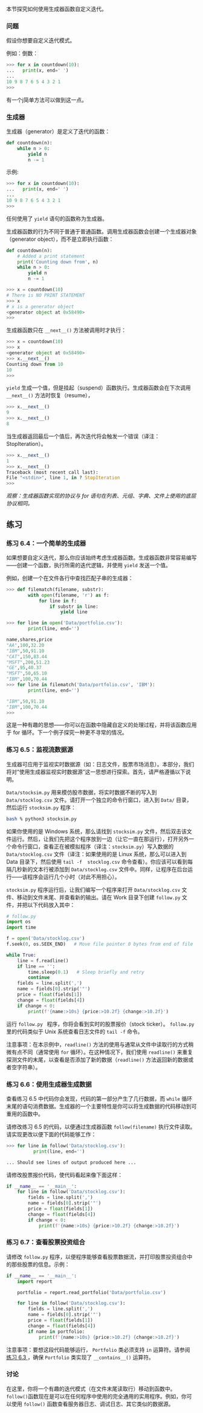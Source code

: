 

本节探究如何使用生成器函数自定义迭代。

### 问题

假设你想要自定义迭代模式。

例如：倒数：

```python
>>> for x in countdown(10):
...   print(x, end=' ')
...
10 9 8 7 6 5 4 3 2 1
>>>
```

有一个j简单方法可以做到这一点。

### 生成器

生成器（generator）是定义了迭代的函数：

```python
def countdown(n):
    while n > 0:
        yield n
        n -= 1
```

示例:

```python
>>> for x in countdown(10):
...   print(x, end=' ')
...
10 9 8 7 6 5 4 3 2 1
>>>
```

任何使用了 `yield` 语句的函数称为生成器。

生成器函数的行为不同于普通于普通函数。调用生成器函数会创建一个生成器对象（generator object），而不是立即执行函数：

```python
def countdown(n):
    # Added a print statement
    print('Counting down from', n)
    while n > 0:
        yield n
        n -= 1
```

```python
>>> x = countdown(10)
# There is NO PRINT STATEMENT
>>> x
# x is a generator object
<generator object at 0x58490>
>>>
```

生成器函数只在 `__next__()` 方法被调用时才执行：

```python
>>> x = countdown(10)
>>> x
<generator object at 0x58490>
>>> x.__next__()
Counting down from 10
10
>>>
```

`yield` 生成一个值，但是挂起（suspend）函数执行。生成器函数会在下次调用 `__next__()` 方法时恢复（resume），

```python
>>> x.__next__()
9
>>> x.__next__()
8
```

当生成器返回最后一个值后，再次迭代将会触发一个错误（译注：StopIteration）。

```python
>>> x.__next__()
1
>>> x.__next__()
Traceback (most recent call last):
File "<stdin>", line 1, in ? StopIteration
>>>
```

*观察：生成器函数实现的协议与 for 语句在列表、元组、字典、文件上使用的底层协议相同。*

## 练习

### 练习 6.4：一个简单的生成器

如果想要自定义迭代，那么你应该始终考虑生成器函数。生成器函数非常容易编写——创建一个函数，执行所需的迭代逻辑，并使用 `yield` 发送一个值。

例如，创建一个在文件各行中查找匹配子串的生成器：

```python
>>> def filematch(filename, substr):
        with open(filename, 'r') as f:
            for line in f:
                if substr in line:
                    yield line

>>> for line in open('Data/portfolio.csv'):
        print(line, end='')

name,shares,price
"AA",100,32.20
"IBM",50,91.10
"CAT",150,83.44
"MSFT",200,51.23
"GE",95,40.37
"MSFT",50,65.10
"IBM",100,70.44
>>> for line in filematch('Data/portfolio.csv', 'IBM'):
        print(line, end='')

"IBM",50,91.10
"IBM",100,70.44
>>>
```

这是一种有趣的思想——你可以在函数中隐藏自定义的处理过程，并将该函数应用于 for  循环。下一个例子探究一种更不寻常的情况。

### 练习 6.5：监视流数据源

生成器可应用于监视实时数据源（如：日志文件，股票市场消息）。本部分，我们将对“使用生成器监视实时数据源”这一思想进行探索。首先，请严格遵循以下说明。

`Data/stocksim.py` 用来模仿股市数据，将实时数据不断的写入到 `Data/stocklog.csv` 文件。请打开一个独立的命令行窗口，进入到 `Data/` 目录，然后运行 `stocksim.py` 程序：

```bash
bash % python3 stocksim.py
```

如果你使用的是 Windows 系统，那么请找到 `stocksim.py` 文件，然后双击该文件运行。然后，让我们先把这个程序放到一边（让它一直在那运行），打开另外一个命令行窗口，查看正在被模拟程序（译注：`stocksim.py`）写入数据的 `Data/stocklog.csv` 文件（译注：如果使用的是 Linux 系统，那么可以进入到 Data 目录下，然后使用 `tail -f  stocklog.csv` 命令查看）。你应该可以看到每隔几秒新的文本行被添加到 `Data/stocklog.csv` 文件中。同样，让程序在后台运行——该程序会运行几个小时（对此不用担心）。

 `stocksim.py` 程序运行后，让我们编写一个程序来打开 `Data/stocklog.csv` 文件、移动到文件末尾、并查看新的输出。请在 Work 目录下创建 `follow.py` 文件，并把以下代码放入其中：

```python
# follow.py
import os
import time

f = open('Data/stocklog.csv')
f.seek(0, os.SEEK_END)   # Move file pointer 0 bytes from end of file

while True:
    line = f.readline()
    if line == '':
        time.sleep(0.1)   # Sleep briefly and retry
        continue
    fields = line.split(',')
    name = fields[0].strip('"')
    price = float(fields[1])
    change = float(fields[4])
    if change < 0:
        print(f'{name:>10s} {price:>10.2f} {change:>10.2f}')
```

运行  `follow.py ` 程序，你将会看到实时的股票报价（stock ticker）。 `follow.py ` 里的代码类似于 Unix 系统查看日志文件的  `tail -f` 命令。

注意事项：在本示例中，`readline()` 方法的使用与通常从文件中读取行的方式稍微有点不同（通常使用 `for` 循环）。在这种情况下，我们使用 `readline()`  来重复探测文件的末尾，以查看是否添加了新的数据（`readline()` 方法返回新的数据或者空字符串）。

### 练习 6.6：使用生成器生成数据

查看练习 6.5 中代码你会发现，代码的第一部分产生了几行数据，而 `while`  循环末尾的语句消费数据。生成器的一个主要特性是你可以将生成数据的代码移动到可重用的函数中。

请修改练习 6.5 的代码，以便通过生成器函数 `follow(filename)`  执行文件读取。请实现更改以便下面的代码能够工作：

```python
>>> for line in follow('Data/stocklog.csv'):
          print(line, end='')

... Should see lines of output produced here ...
```

请修改股票报价代码，使代码看起来像下面这样：


```python
if __name__ == '__main__':
    for line in follow('Data/stocklog.csv'):
        fields = line.split(',')
        name = fields[0].strip('"')
        price = float(fields[1])
        change = float(fields[4])
        if change < 0:
            print(f'{name:>10s} {price:>10.2f} {change:>10.2f}')
```

### 练习 6.7：查看股票投资组合

请修改 `follow.py` 程序，以便程序能够查看股票数据流，并打印股票投资组合中的那些股票的信息。示例：

```python
if __name__ == '__main__':
    import report

    portfolio = report.read_portfolio('Data/portfolio.csv')

    for line in follow('Data/stocklog.csv'):
        fields = line.split(',')
        name = fields[0].strip('"')
        price = float(fields[1])
        change = float(fields[4])
        if name in portfolio:
            print(f'{name:>10s} {price:>10.2f} {change:>10.2f}')
```

注意事项：要想这段代码能够运行， `Portfolio` 类必须支持 `in` 运算符。请参阅 [练习 6.3 ](01_Iteration_protocol) ，确保 `Portfolio` 类实现了 `__contains__()` 运算符。

### 讨论

在这里，你将一个有趣的迭代模式（在文件末尾读取行）移动到函数中。`follow()`函数现在是可以在任何程序中使用的完全通用的实用程序。例如，你可以使用 `follow()` 函数查看服务器日志、调试日志、其它类似的数据源。
